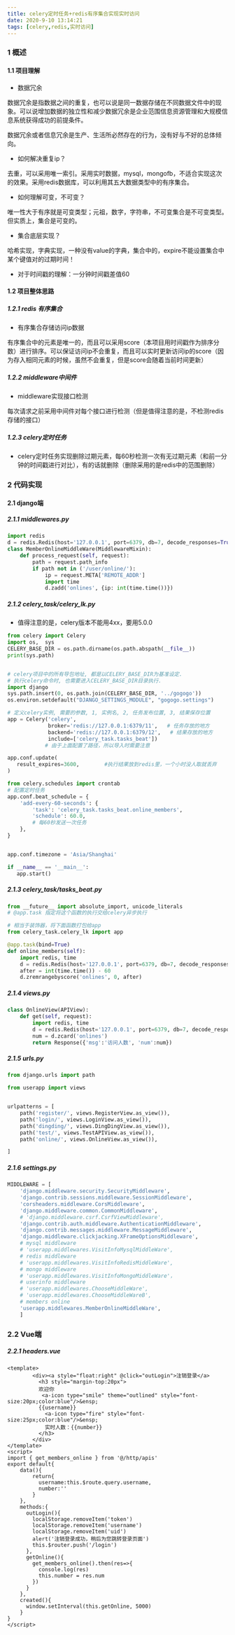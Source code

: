 ```yaml
---
title: celery定时任务+redis有序集合实现实时访问
date: 2020-9-10 13:14:21
tags: [celery,redis,实时访问]
---
```


### 1 概述

#### 1.1 项目理解

* 数据冗余

数据冗余是指数据之间的重复，也可以说是同一数据存储在不同数据文件中的现象。可以说增加数据的独立性和减少数据冗余是企业范围信息资源管理和大规模信息系统获得成功的前提条件。

数据冗余或者信息冗余是生产、生活所必然存在的行为，没有好与不好的总体倾向。

* 如何解决重复ip？

去重，可以采用唯一索引。采用实时数据，mysql，mongofb，不适合实现这次的效果。采用redis数据库，可以利用其五大数据类型中的有序集合。

* 如何理解可变，不可变？

唯一性大于有序就是可变类型；元祖，数字，字符串，不可变集合是不可变类型。但实质上，集合是可变的。

* 集合底层实现？

哈希实现，字典实现，一种没有value的字典，集合中的，expire不能设置集合中某个键值对的过期时间！

* 对于时间戳的理解：一分钟时间戳差值60

#### 1.2 项目整体思路

##### 1.2.1 redis 有序集合

* 有序集合存储访问ip数据

有序集合中的元素是唯一的，而且可以采用score（本项目用时间戳作为排序分数）进行排序。可以保证访问ip不会重复，而且可以实时更新访问ip的score（因为存入相同元素的时候，虽然不会重复，但是score会随着当前时间更新）

##### 1.2.2  middleware中间件

* middleware实现接口检测

每次请求之前采用中间件对每个接口进行检测（但是值得注意的是，不检测redis存储的接口）

##### 1.2.3 celery定时任务

* celery定时任务实现删除过期元素，每60秒检测一次有无过期元素（和前一分钟的时间戳进行对比），有的话就删除（删除采用的是redis中的范围删除）

### 2 代码实现

#### 2.1 django端

##### 2.1.1 middlewares.py

```python
import redis
d = redis.Redis(host='127.0.0.1', port=6379, db=7, decode_responses=True)
class MemberOnlineMiddleWare(MiddlewareMixin):
    def process_request(self, request):
        path = request.path_info
        if path not in ('/user/online/'):
            ip = request.META['REMOTE_ADDR']
            import time
            d.zadd('onlines', {ip: int(time.time())})
```

##### 2.1.2 celery_task/celery_lk.py

* 值得注意的是，celery版本不能用4xx，要用5.0.0

```python
from celery import Celery
import os,  sys
CELERY_BASE_DIR = os.path.dirname(os.path.abspath(__file__))
print(sys.path)


# celery项目中的所有导包地址, 都是以CELERY_BASE_DIR为基准设定.
# 执行celery命令时, 也需要进入CELERY_BASE_DIR目录执行.
import django
sys.path.insert(0, os.path.join(CELERY_BASE_DIR, '../gogogo'))
os.environ.setdefault("DJANGO_SETTINGS_MODULE", "gogogo.settings")

# 定义celery实例, 需要的参数, 1, 实例名, 2, 任务发布位置, 3, 结果保存位置
app = Celery('celery',
             broker='redis://127.0.0.1:6379/11',   # 任务存放的地方
             backend='redis://127.0.0.1:6379/12',   # 结果存放的地方
             include=['celery_task.tasks_beat'])
            # 由于上面配置了路径，所以导入时需要注意

app.conf.update(
   result_expires=3600,        #执行结果放到redis里，一个小时没人取就丢弃
)

from celery.schedules import crontab
# 配置定时任务
app.conf.beat_schedule = {
    'add-every-60-seconds': {
        'task': 'celery_task.tasks_beat.online_members',
        'schedule': 60.0,
        # 每60秒发送一次任务
    },
}


app.conf.timezone = 'Asia/Shanghai'

if __name__ == '__main__':
   app.start()
```

##### 2.1.3 celery_task/tasks_beat.py

```python
from __future__ import absolute_import, unicode_literals
# @app.task 指定将这个函数的执行交给celery异步执行

# 相当于装饰器，将下面函数打包给app
from celery_task.celery_lk import app

@app.task(bind=True)
def online_members(self):
    import redis, time
    d = redis.Redis(host='127.0.0.1', port=6379, db=7, decode_responses=True)
    after = int(time.time()) - 60
    d.zremrangebyscore('onlines', 0, after)
```

##### 2.1.4 views.py

```python
class OnlineView(APIView):
    def get(self, request):
        import redis, time
        d = redis.Redis(host='127.0.0.1', port=6379, db=7, decode_responses=True)
        num = d.zcard('onlines')
        return Response({'msg':'访问人数', 'num':num})
```

##### 2.1.5 urls.py

```python
from django.urls import path

from userapp import views


urlpatterns = [
    path('register/', views.RegisterView.as_view()),
    path('login/', views.LoginView.as_view()),
    path('dingding/', views.DingDingView.as_view()),
    path('test/', views.TestAPIView.as_view()),
    path('online/', views.OnlineView.as_view()),

]
```

##### 2.1.6 settings.py

```python
MIDDLEWARE = [
    'django.middleware.security.SecurityMiddleware',
    'django.contrib.sessions.middleware.SessionMiddleware',
    'corsheaders.middleware.CorsMiddleware',
    'django.middleware.common.CommonMiddleware',
    # 'django.middleware.csrf.CsrfViewMiddleware',
    'django.contrib.auth.middleware.AuthenticationMiddleware',
    'django.contrib.messages.middleware.MessageMiddleware',
    'django.middleware.clickjacking.XFrameOptionsMiddleware',
    # mysql middleware
    # 'userapp.middlewares.VisitInfoMysqlMiddleWare',
    # redis middleware
    # 'userapp.middlewares.VisitInfoRedisMiddleWare',
    # mongo middleware
    # 'userapp.middlewares.VisitInfoMongoMiddleWare'，
    # userinfo middleware
    # 'userapp.middlewares.ChooseMiddleWare',
    # 'userapp.middlewares.ChooseMiddleWareB',
    # members online
    'userapp.middlewares.MemberOnlineMiddleWare',
    ]
```

### 2.2 Vue端

##### 2.2.1 headers.vue

```vue
<template>
        <div><a style="float:right" @click="outLogin">注销登录</a>
          <h3 style="margin-top:20px">           
          欢迎你
           <a-icon type="smile" theme="outlined" style="font-size:20px;color:blue"/>&ensp;
          {{username}}
            <a-icon type="fire" style="font-size:25px;color:blue"/>&ensp;
            实时人数：{{number}}
          </h3>         
        </div>
</template>
<script>
import { get_members_online } from '@/http/apis'
export default{
    data(){
        return{
          username:this.$route.query.username,
          number:''
        }
    },
    methods:{
      outLogin(){
        localStorage.removeItem('token')
        localStorage.removeItem('username')
        localStorage.removeItem('uid')
        alert('注销登录成功，稍后为您跳转登录页面')
        this.$router.push('/login')
      },
      getOnline(){
        get_members_online().then(res=>{
          console.log(res)
          this.number = res.num
        })
      }
    },
    created(){
      window.setInterval(this.getOnline, 5000)
    }
}
</script>


